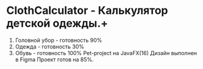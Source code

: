 # ClothCalculator - Калькулятор детской одежды.+
1. Головной убор - готовность 90%
2. Одежда - готовность 30%
3. Обувь - готовность 100% 
Pet-project на JavaFX(16)
Дизайн выполнен в Figma
Проект готов на 85%. 
